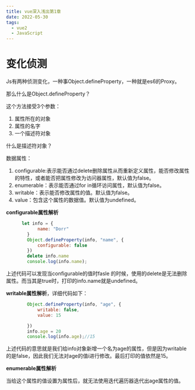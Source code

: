 ```yaml
---
title: vue深入浅出第1章
date: 2022-05-30
tags:
  - vue2
  - JavaScript
---
```

# 变化侦测

Js有两种侦测变化，一种事Object.defineProperty，一种就是es6的Proxy。

那么什么是Object.defineProperty？

这个方法接受3个参数：

1. 属性所在的对象
2. 属性的名字
3. 一个描述符对象

什么是描述符对象？

数据属性：

1. configurable:表示能否通过delete删除属性从而重新定义属性，能否修改属性的特性，或者能否把属性修改为访问器属性，默认值为false。
2. enumerable：表示能否通过for in循环访问属性，默认值为false。
3. writable：表示能否修改属性的值。默认值为false。
4. value：包含这个属性的数据值。默认值为undefined。

**configurable属性解析**

```js
      let info = {
            name: "Dorr"
        }
        Object.defineProperty(info, "name", {
            configurable: false
        })
        delete info.name
        console.log(info.name);
```

上述代码可以发现当configurable的值时fasle 的时候，使用的delete是无法删除属性。而当其是true时，打印的info.name就是undefined。

**writable属性解析**，详细代码如下：

```js
        Object.defineProperty(info, "age", {
            writable: false,
            value: 15

        })
        info.age = 20
        console.log(info.age);//15
```

上述代码的意思就是我们给info对象新增一个名为age的属性，但是因为writable的是false，因此我们无法对age的值i进行修改。最后打印的值依然是15。

**enumerable属性解析**

当给这个属性的值设置为属性后，就无法使用迭代遍历器迭代出age属性的值。
